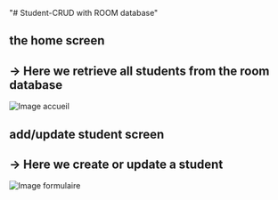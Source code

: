 "# Student-CRUD with ROOM database"
## the home screen
-> Here we retrieve all students from the room database
--
![Image accueil](https://i.ibb.co/wdFRNHW/accueil.png)
## add/update student screen
-> Here we create or update a student
--
![Image formulaire](https://i.ibb.co/ckG06gh/add-page.png)
